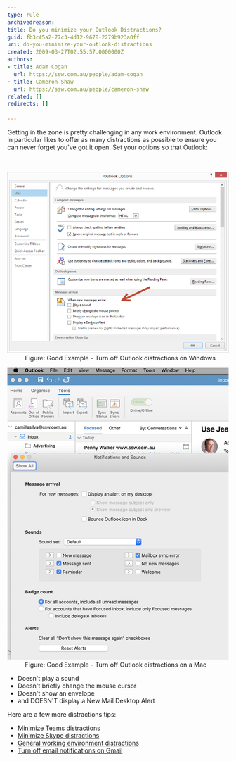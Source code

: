 ```yaml
---
type: rule
archivedreason: 
title: Do you minimize your Outlook Distractions?
guid: fb3c45a2-77c3-4d12-9678-2279b923a0ff
uri: do-you-minimize-your-outlook-distractions
created: 2009-03-27T02:55:57.0000000Z
authors:
- title: Adam Cogan
  url: https://ssw.com.au/people/adam-cogan
- title: Cameron Shaw
  url: https://ssw.com.au/people/cameron-shaw
related: []
redirects: []

---
```



Getting in the zone is pretty challenging in any work environment. Outlook in particular likes to offer as many distractions as possible to ensure you can never forget you've got it open. Set your options so that Outlook: 
<br>
<br><excerpt class='endintro'></excerpt><br>
<dl class="goodImage"><dt>
      <img alt="OutlookDistractions.png" src="OutlookDistractions.png" style="width:750px;" />
   </dt><dd>Figure: Good Example - Turn off Outlook distractions on Windows​<br></dd></dl><dl class="goodImage"><dt>
      <img src="minimize-outlook-distractions-mac.jpg" alt="minimize-outlook-distractions-mac.jpg" style="width:750px;" />
   </dt><dd>Figure: Good Example - Turn off Outlook distractions on a Mac<br></dd></dl><ul><li>Doesn't play a sound</li><li>Doesn't briefly change the mouse cursor</li><li>Doesn't show an envelope</li><li>and DOESN'T display a New Mail Desktop Alert</li></ul><p>Here are a few more distractions tips:</p><ul><li>
      <a href=/do-you-minimize-team-distractions>Minimize Teams distractions​</a><br></li><li> 
      <a href=/minimize-skype-distractions shape="rect">Minimize Skype distractions</a> </li><li>
      <a href=/do-you-deal-with-distractions shape="rect">General working environment distractions</a>​<br></li><li>
      <a href="https://support.google.com/mail/answer/1075549">Turn off email notifications on Gmail</a><br></li></ul> 
<br>


